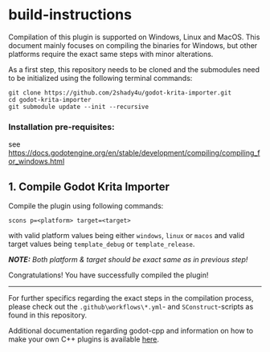 # build-instructions

Compilation of this plugin is supported on Windows, Linux and MacOS.
This document mainly focuses on compiling the binaries for Windows, but other platforms require the exact same steps with minor alterations.

As a first step, this repository needs to be cloned and the submodules need to be initialized using the following terminal commands:
```
git clone https://github.com/2shady4u/godot-krita-importer.git
cd godot-krita-importer
git submodule update --init --recursive
```

### Installation pre-requisites:
see https://docs.godotengine.org/en/stable/development/compiling/compiling_for_windows.html

## 1. Compile Godot Krita Importer

Compile the plugin using following commands:

```
scons p=<platform> target=<target>
```

with valid platform values being either `windows`, `linux` or `macos` and valid target values being `template_debug` or `template_release`.

***NOTE:** Both platform & target should be exact same as in previous step!*

Congratulations! You have successfully compiled the plugin!

---

For further specifics regarding the exact steps in the compilation process, please check out the `.github\workflows\*.yml`- and `SConstruct`-scripts as found in this repository.

Additional documentation regarding godot-cpp and information on how to make your own C++ plugins is available [here](https://docs.godotengine.org/en/stable/tutorials/scripting/gdextension/gdextension_cpp_example.html).
